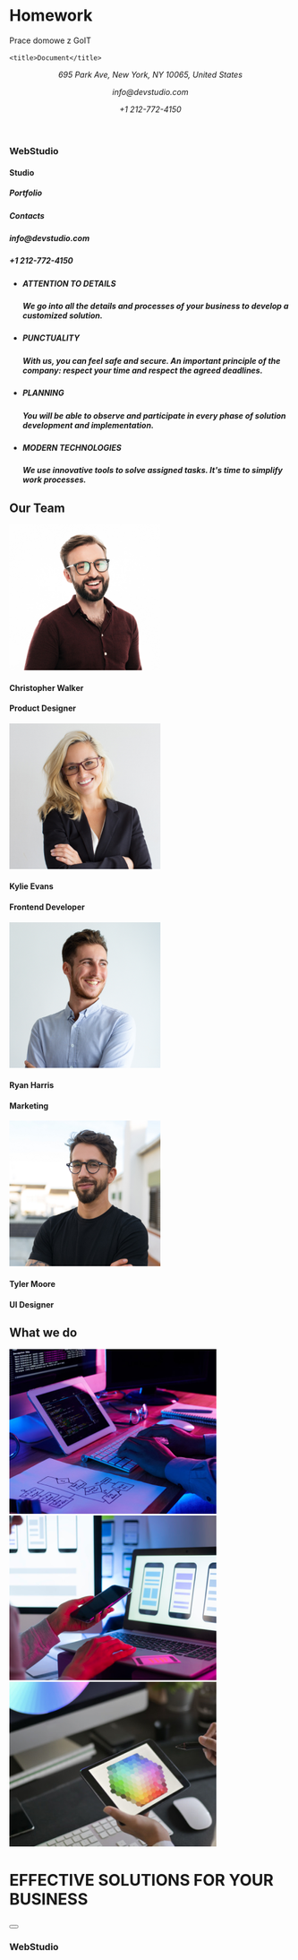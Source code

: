 # Homework
Prace domowe z GoIT<!DOCTYPE html>
<html lang="en">
  <head>
    <meta charset="UTF-8" />
    <meta http-equiv="X-UA-Compatible" content="IE=edge" />
    <meta name="viewport" content="width=device-width, initial-scale=1.0" />

    <title>Document</title>
  </head>
  <body>
    <header>
      <address>
        <p>695 Park Ave, New York, NY 10065, United States</p>
        <p>info@devstudio.com</p>
        <p>+1 212-772-4150</p>
      </address>
      <div class="top_line">
        <div claass="menu"></div>
      </div>
    </header>
    <nav>
      <h3>WebStudio</h3>
      <h4>Studio</h4>
    </nav>
    <main>
      <div class="group_1">
        <h5>Portfolio</h5>
        <h5>Contacts</h5>
        <h5>info@devstudio.com</h5>
        <h5>+1 212-772-4150</h5>
        <ul>
          <li>
            <h5>ATTENTION TO DETAILS</h5>
            <h5>
              We go into all the details and processes of your business to
              develop a customized solution.
            </h5>
          </li>
          <li>
            <h5>PUNCTUALITY</h5>
            <h5>
              With us, you can feel safe and secure. An important principle of
              the company: respect your time and respect the agreed deadlines.
            </h5>
          </li>
          <li>
            <h5>PLANNING</h5>
            <h5>
              You will be able to observe and participate in every phase of
              solution development and implementation.
            </h5>
          </li>
          <li>
            <h5>MODERN TECHNOLOGIES</h5>
            <h5>
              We use innovative tools to solve assigned tasks. It's time to
              simplify work processes.
            </h5>
          </li>
        </ul>
      </div>
      <div class="signposts"></div>
      <div class="our_team">
        <h2>Our Team</h2>
        <div class="team">
          <div claass="card1">
            <img
              src="images/christopher.jpg"
              alt="Christopher"
              width="270px"
              height="260px"
            />
            <h4>Christopher Walker</h4>
            <h4>Product Designer</h4>
          </div>
          <div claass="card2">
            <img
              src="images/kylie.jpg"
              alt="Kylie"
              width="270px"
              height="260px"
            />
            <h4>Kylie Evans</h4>
            <h4>Frontend Developer</h4>
          </div>
          <div claass="card3">
            <img
              src="images/ryan.jpg"
              alt="Ryan"
              width="270px"
              height="260px"
            />
            <h4>Ryan Harris</h4>
            <h4>Marketing</h4>
          </div>
          <div claass="card4">
            <img
              src="images/tyler.jpg"
              alt="Tyler"
              width="270px"
              height="260px"
            />
            <h4>Tyler Moore</h4>
            <h4>UI Designer</h4>
          </div>
        </div>
      </div>
      <div class="what_we_do">
        <h2>What we do</h2>
        <div claass="box1">
          <img
            src="images/programer.png"
            alt="programer"
            width="370px"
            height="294px"
          />
        </div>
        <div claass="box2">
          <img
            src="images/conect.png"
            alt="conect"
            width="370px"
            height="294px"
          />
        </div>
        <div claass="box3">
          <img
            src="images/graphic.png"
            alt="graphic"
            width="370px"
            height="294px"
          />
        </div>
      </div>
      <div class="title">
        <div claass="button">
          <h1>EFFECTIVE SOLUTIONS FOR YOUR BUSINESS</h1>
          <button type="submit" value="Request our service"></button>
        </div>
      </div>
    </main>
    <div class="basement">
      <footer>
        <h3>WebStudio</h3>
      </footer>
    </div>
  </body>
</html>
